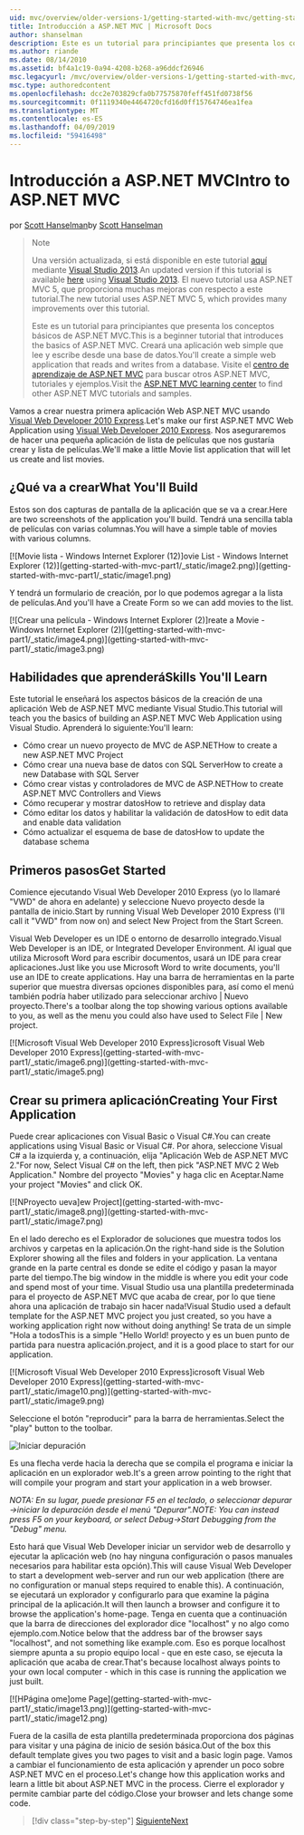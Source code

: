 ```yaml
---
uid: mvc/overview/older-versions-1/getting-started-with-mvc/getting-started-with-mvc-part1
title: Introducción a ASP.NET MVC | Microsoft Docs
author: shanselman
description: Este es un tutorial para principiantes que presenta los conceptos básicos de ASP.NET MVC. Cree una aplicación web simple que lee y escribe desde una base de datos.
ms.author: riande
ms.date: 08/14/2010
ms.assetid: bf4a1c19-0a94-4208-b268-a96ddcf26946
msc.legacyurl: /mvc/overview/older-versions-1/getting-started-with-mvc/getting-started-with-mvc-part1
msc.type: authoredcontent
ms.openlocfilehash: dcc2e703829cfa0b77575870feff451fd0738f56
ms.sourcegitcommit: 0f1119340e4464720cfd16d0ff15764746ea1fea
ms.translationtype: MT
ms.contentlocale: es-ES
ms.lasthandoff: 04/09/2019
ms.locfileid: "59416498"
---
```

# <a name="intro-to-aspnet-mvc"></a><span data-ttu-id="3dae3-104">Introducción a ASP.NET MVC</span><span class="sxs-lookup"><span data-stu-id="3dae3-104">Intro to ASP.NET MVC</span></span>

<span data-ttu-id="3dae3-105">por [Scott Hanselman](https://github.com/shanselman)</span><span class="sxs-lookup"><span data-stu-id="3dae3-105">by [Scott Hanselman](https://github.com/shanselman)</span></span>

> > [!NOTE]
> > <span data-ttu-id="3dae3-106">Una versión actualizada, si está disponible en este tutorial [aquí](../../getting-started/introduction/getting-started.md) mediante [Visual Studio 2013](https://my.visualstudio.com/Downloads?q=visual%20studio%202013).</span><span class="sxs-lookup"><span data-stu-id="3dae3-106">An updated version if this tutorial is available [here](../../getting-started/introduction/getting-started.md) using [Visual Studio 2013](https://my.visualstudio.com/Downloads?q=visual%20studio%202013).</span></span> <span data-ttu-id="3dae3-107">El nuevo tutorial usa ASP.NET MVC 5, que proporciona muchas mejoras con respecto a este tutorial.</span><span class="sxs-lookup"><span data-stu-id="3dae3-107">The new tutorial uses ASP.NET MVC 5, which provides many improvements over this tutorial.</span></span>
>
>
> <span data-ttu-id="3dae3-108">Este es un tutorial para principiantes que presenta los conceptos básicos de ASP.NET MVC.</span><span class="sxs-lookup"><span data-stu-id="3dae3-108">This is a beginner tutorial that introduces the basics of ASP.NET MVC.</span></span> <span data-ttu-id="3dae3-109">Creará una aplicación web simple que lee y escribe desde una base de datos.</span><span class="sxs-lookup"><span data-stu-id="3dae3-109">You'll create a simple web application that reads and writes from a database.</span></span> <span data-ttu-id="3dae3-110">Visite el [centro de aprendizaje de ASP.NET MVC](../../../index.md) para buscar otros ASP.NET MVC, tutoriales y ejemplos.</span><span class="sxs-lookup"><span data-stu-id="3dae3-110">Visit the [ASP.NET MVC learning center](../../../index.md) to find other ASP.NET MVC tutorials and samples.</span></span>


<span data-ttu-id="3dae3-111">Vamos a crear nuestra primera aplicación Web ASP.NET MVC usando [Visual Web Developer 2010 Express](https://www.microsoft.com/express/Web/).</span><span class="sxs-lookup"><span data-stu-id="3dae3-111">Let's make our first ASP.NET MVC Web Application using [Visual Web Developer 2010 Express](https://www.microsoft.com/express/Web/).</span></span> <span data-ttu-id="3dae3-112">Nos aseguraremos de hacer una pequeña aplicación de lista de películas que nos gustaría crear y lista de películas.</span><span class="sxs-lookup"><span data-stu-id="3dae3-112">We'll make a little Movie list application that will let us create and list movies.</span></span>

## <a name="what-youll-build"></a><span data-ttu-id="3dae3-113">¿Qué va a crear</span><span class="sxs-lookup"><span data-stu-id="3dae3-113">What You'll Build</span></span>

<span data-ttu-id="3dae3-114">Estos son dos capturas de pantalla de la aplicación que se va a crear.</span><span class="sxs-lookup"><span data-stu-id="3dae3-114">Here are two screenshots of the application you'll build.</span></span> <span data-ttu-id="3dae3-115">Tendrá una sencilla tabla de películas con varias columnas.</span><span class="sxs-lookup"><span data-stu-id="3dae3-115">You will have a simple table of movies with various columns.</span></span>

[![M<span data-ttu-id="3dae3-116">ovie lista - Windows Internet Explorer (12)]</span><span class="sxs-lookup"><span data-stu-id="3dae3-116">ovie List - Windows Internet Explorer (12)]</span></span>(getting-started-with-mvc-part1/_static/image2.png)](getting-started-with-mvc-part1/_static/image1.png)

<span data-ttu-id="3dae3-117">Y tendrá un formulario de creación, por lo que podemos agregar a la lista de películas.</span><span class="sxs-lookup"><span data-stu-id="3dae3-117">And you'll have a Create Form so we can add movies to the list.</span></span>

[![C<span data-ttu-id="3dae3-118">rear una película - Windows Internet Explorer (2)]</span><span class="sxs-lookup"><span data-stu-id="3dae3-118">reate a Movie - Windows Internet Explorer (2)]</span></span>(getting-started-with-mvc-part1/_static/image4.png)](getting-started-with-mvc-part1/_static/image3.png)

## <a name="skills-youll-learn"></a><span data-ttu-id="3dae3-119">Habilidades que aprenderá</span><span class="sxs-lookup"><span data-stu-id="3dae3-119">Skills You'll Learn</span></span>

<span data-ttu-id="3dae3-120">Este tutorial le enseñará los aspectos básicos de la creación de una aplicación Web de ASP.NET MVC mediante Visual Studio.</span><span class="sxs-lookup"><span data-stu-id="3dae3-120">This tutorial will teach you the basics of building an ASP.NET MVC Web Application using Visual Studio.</span></span> <span data-ttu-id="3dae3-121">Aprenderá lo siguiente:</span><span class="sxs-lookup"><span data-stu-id="3dae3-121">You'll learn:</span></span>

- <span data-ttu-id="3dae3-122">Cómo crear un nuevo proyecto de MVC de ASP.NET</span><span class="sxs-lookup"><span data-stu-id="3dae3-122">How to create a new ASP.NET MVC Project</span></span>
- <span data-ttu-id="3dae3-123">Cómo crear una nueva base de datos con SQL Server</span><span class="sxs-lookup"><span data-stu-id="3dae3-123">How to create a new Database with SQL Server</span></span>
- <span data-ttu-id="3dae3-124">Cómo crear vistas y controladores de MVC de ASP.NET</span><span class="sxs-lookup"><span data-stu-id="3dae3-124">How to create ASP.NET MVC Controllers and Views</span></span>
- <span data-ttu-id="3dae3-125">Cómo recuperar y mostrar datos</span><span class="sxs-lookup"><span data-stu-id="3dae3-125">How to retrieve and display data</span></span>
- <span data-ttu-id="3dae3-126">Cómo editar los datos y habilitar la validación de datos</span><span class="sxs-lookup"><span data-stu-id="3dae3-126">How to edit data and enable data validation</span></span>
- <span data-ttu-id="3dae3-127">Cómo actualizar el esquema de base de datos</span><span class="sxs-lookup"><span data-stu-id="3dae3-127">How to update the database schema</span></span>

## <a name="get-started"></a><span data-ttu-id="3dae3-128">Primeros pasos</span><span class="sxs-lookup"><span data-stu-id="3dae3-128">Get Started</span></span>

<span data-ttu-id="3dae3-129">Comience ejecutando Visual Web Developer 2010 Express (yo lo llamaré "VWD" de ahora en adelante) y seleccione Nuevo proyecto desde la pantalla de inicio.</span><span class="sxs-lookup"><span data-stu-id="3dae3-129">Start by running Visual Web Developer 2010 Express (I'll call it "VWD" from now on) and select New Project from the Start Screen.</span></span>

<span data-ttu-id="3dae3-130">Visual Web Developer es un IDE o entorno de desarrollo integrado.</span><span class="sxs-lookup"><span data-stu-id="3dae3-130">Visual Web Developer is an IDE, or Integrated Developer Environment.</span></span> <span data-ttu-id="3dae3-131">Al igual que utiliza Microsoft Word para escribir documentos, usará un IDE para crear aplicaciones.</span><span class="sxs-lookup"><span data-stu-id="3dae3-131">Just like you use Microsoft Word to write documents, you'll use an IDE to create applications.</span></span> <span data-ttu-id="3dae3-132">Hay una barra de herramientas en la parte superior que muestra diversas opciones disponibles para, así como el menú también podría haber utilizado para seleccionar archivo | Nuevo proyecto.</span><span class="sxs-lookup"><span data-stu-id="3dae3-132">There's a toolbar along the top showing various options available to you, as well as the menu you could also have used to Select File | New project.</span></span>

[![M<span data-ttu-id="3dae3-133">icrosoft Visual Web Developer 2010 Express]</span><span class="sxs-lookup"><span data-stu-id="3dae3-133">icrosoft Visual Web Developer 2010 Express]</span></span>(getting-started-with-mvc-part1/_static/image6.png)](getting-started-with-mvc-part1/_static/image5.png)

## <a name="creating-your-first-application"></a><span data-ttu-id="3dae3-134">Crear su primera aplicación</span><span class="sxs-lookup"><span data-stu-id="3dae3-134">Creating Your First Application</span></span>

<span data-ttu-id="3dae3-135">Puede crear aplicaciones con Visual Basic o Visual C#.</span><span class="sxs-lookup"><span data-stu-id="3dae3-135">You can create applications using Visual Basic or Visual C#.</span></span> <span data-ttu-id="3dae3-136">Por ahora, seleccione Visual C# a la izquierda y, a continuación, elija "Aplicación Web de ASP.NET MVC 2."</span><span class="sxs-lookup"><span data-stu-id="3dae3-136">For now, Select Visual C# on the left, then pick "ASP.NET MVC 2 Web Application."</span></span> <span data-ttu-id="3dae3-137">Nombre del proyecto "Movies" y haga clic en Aceptar.</span><span class="sxs-lookup"><span data-stu-id="3dae3-137">Name your project "Movies" and click OK.</span></span>

[![N<span data-ttu-id="3dae3-138">Proyecto ueva]</span><span class="sxs-lookup"><span data-stu-id="3dae3-138">ew Project]</span></span>(getting-started-with-mvc-part1/_static/image8.png)](getting-started-with-mvc-part1/_static/image7.png)

<span data-ttu-id="3dae3-139">En el lado derecho es el Explorador de soluciones que muestra todos los archivos y carpetas en la aplicación.</span><span class="sxs-lookup"><span data-stu-id="3dae3-139">On the right-hand side is the Solution Explorer showing all the files and folders in your application.</span></span> <span data-ttu-id="3dae3-140">La ventana grande en la parte central es donde se edite el código y pasan la mayor parte del tiempo.</span><span class="sxs-lookup"><span data-stu-id="3dae3-140">The big window in the middle is where you edit your code and spend most of your time.</span></span> <span data-ttu-id="3dae3-141">Visual Studio usa una plantilla predeterminada para el proyecto de ASP.NET MVC que acaba de crear, por lo que tiene ahora una aplicación de trabajo sin hacer nada!</span><span class="sxs-lookup"><span data-stu-id="3dae3-141">Visual Studio used a default template for the ASP.NET MVC project you just created, so you have a working application right now without doing anything!</span></span> <span data-ttu-id="3dae3-142">Se trata de un simple "Hola a todos</span><span class="sxs-lookup"><span data-stu-id="3dae3-142">This is a simple "Hello World!</span></span> <span data-ttu-id="3dae3-143">proyecto y es un buen punto de partida para nuestra aplicación.</span><span class="sxs-lookup"><span data-stu-id="3dae3-143">project, and it is a good place to start for our application.</span></span>

[![M<span data-ttu-id="3dae3-144">icrosoft Visual Web Developer 2010 Express]</span><span class="sxs-lookup"><span data-stu-id="3dae3-144">icrosoft Visual Web Developer 2010 Express]</span></span>(getting-started-with-mvc-part1/_static/image10.png)](getting-started-with-mvc-part1/_static/image9.png)

<span data-ttu-id="3dae3-145">Seleccione el botón "reproducir" para la barra de herramientas.</span><span class="sxs-lookup"><span data-stu-id="3dae3-145">Select the "play" button to the toolbar.</span></span>

![Iniciar depuración](getting-started-with-mvc-part1/_static/image11.png)

<span data-ttu-id="3dae3-147">Es una flecha verde hacia la derecha que se compila el programa e iniciar la aplicación en un explorador web.</span><span class="sxs-lookup"><span data-stu-id="3dae3-147">It's a green arrow pointing to the right that will compile your program and start your application in a web browser.</span></span>

*<span data-ttu-id="3dae3-148">NOTA: En su lugar, puede presionar F5 en el teclado, o seleccionar depurar -&gt;iniciar la depuración desde el menú "Depurar".</span><span class="sxs-lookup"><span data-stu-id="3dae3-148">NOTE: You can instead press F5 on your keyboard, or select Debug-&gt;Start Debugging from the "Debug" menu.</span></span>*

<span data-ttu-id="3dae3-149">Esto hará que Visual Web Developer iniciar un servidor web de desarrollo y ejecutar la aplicación web (no hay ninguna configuración o pasos manuales necesarios para habilitar esta opción).</span><span class="sxs-lookup"><span data-stu-id="3dae3-149">This will cause Visual Web Developer to start a development web-server and run our web application (there are no configuration or manual steps required to enable this).</span></span> <span data-ttu-id="3dae3-150">A continuación, se ejecutará un explorador y configurarlo para que examine la página principal de la aplicación.</span><span class="sxs-lookup"><span data-stu-id="3dae3-150">It will then launch a browser and configure it to browse the application's home-page.</span></span> <span data-ttu-id="3dae3-151">Tenga en cuenta que a continuación que la barra de direcciones del explorador dice "localhost" y no algo como ejemplo.com.</span><span class="sxs-lookup"><span data-stu-id="3dae3-151">Notice below that the address bar of the browser says "localhost", and not something like example.com.</span></span> <span data-ttu-id="3dae3-152">Eso es porque localhost siempre apunta a su propio equipo local - que en este caso, se ejecuta la aplicación que acaba de crear.</span><span class="sxs-lookup"><span data-stu-id="3dae3-152">That's because localhost always points to your own local computer - which in this case is running the application we just built.</span></span>

[![H<span data-ttu-id="3dae3-153">Página ome]</span><span class="sxs-lookup"><span data-stu-id="3dae3-153">ome Page]</span></span>(getting-started-with-mvc-part1/_static/image13.png)](getting-started-with-mvc-part1/_static/image12.png)

<span data-ttu-id="3dae3-154">Fuera de la casilla de esta plantilla predeterminada proporciona dos páginas para visitar y una página de inicio de sesión básica.</span><span class="sxs-lookup"><span data-stu-id="3dae3-154">Out of the box this default template gives you two pages to visit and a basic login page.</span></span> <span data-ttu-id="3dae3-155">Vamos a cambiar el funcionamiento de esta aplicación y aprender un poco sobre ASP.NET MVC en el proceso.</span><span class="sxs-lookup"><span data-stu-id="3dae3-155">Let's change how this application works and learn a little bit about ASP.NET MVC in the process.</span></span> <span data-ttu-id="3dae3-156">Cierre el explorador y permite cambiar parte del código.</span><span class="sxs-lookup"><span data-stu-id="3dae3-156">Close your browser and lets change some code.</span></span>

> [!div class="step-by-step"]
> [<span data-ttu-id="3dae3-157">Siguiente</span><span class="sxs-lookup"><span data-stu-id="3dae3-157">Next</span></span>](getting-started-with-mvc-part2.md)

